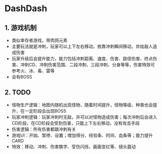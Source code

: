 # DashDash

## 1. 游戏机制
- 类似幸存者游戏，带肉鸽元素
- 主要玩法就是冲刺，玩家可以上下左右移动，依靠冲刺瞬间移动，并给敌人造成伤害
- 玩家升级后会提升能力，能力包括冲刺距离、速度、伤害、路径伤害、终点伤害、冲刺CD、冲刺伤害范围、二段冲刺、三段冲刺、分身等等，伤害特效可参考火、冰、毒、雷等
- 会有BOSS

## 2. TODO
- 怪物生产逻辑：地图内随机出现怪物，随着时间提升，怪物等级、种类也会提升，在一定阶段会出现BOSS
- 玩家冲刺逻辑：玩家冲刺时无敌，并可以对怪物造成伤害；每次冲刺后会进入CD阶段，在CD阶段会受到伤害，只能上下左右移动，没有攻击手段
- 伤害逻辑：所有伤害都跟冲刺有关
- 游戏UI：开始、暂停、设置；增加得分、经验条、时间、血条等；能力提升CARD
- 特效：移动、冲刺、伤害飘字、受伤闪烁、画面变红等、镜头震动
